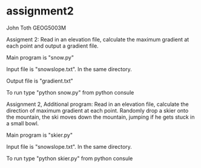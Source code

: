 # assignment2

John Toth GEOG5003M

Assigment 2:
Read in an elevation file, calculate the maximum gradient at each
point and output a gradient file.

Main program is "snow.py"

Input file is "snowslope.txt". In the same directory.

Output file is "gradient.txt"

To run type "python snow.py" from python consule


Assignment 2, Additional program:
Read in an elevation file, calculate the direction of maximum gradient at each point. 
Randomly drop a skier onto the mountain, the ski moves down the mountain, jumping if he 
gets stuck in a small bowl.

Main program is "skier.py"

Input file is "snowslope.txt". In the same directory.

To run type "python skier.py" from python consule
